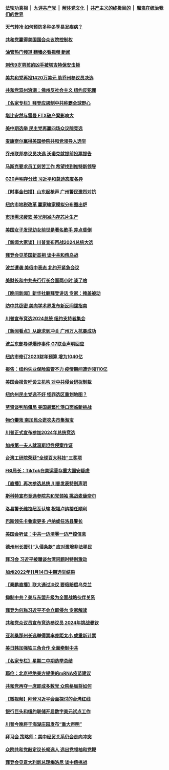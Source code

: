 ####  [法轮功真相](../../../../basic/blob/master/README.md?t=11171002) &nbsp;|&nbsp; [九评共产党](../../../../9ping.md/blob/master/README.md?t=11171002) &nbsp;|&nbsp; [解体党文化](../../../../jtdwh.md/blob/master/README.md?t=11171002)  &nbsp;|&nbsp; [共产主义的终极目的](../../../../gczydzjmd.md/blob/master/README.md?t=11171002) &nbsp;|&nbsp; [魔鬼在统治我们的世界](../../../../mgztzwmdsj.md/blob/master/README.md?t=11171002) 

#### [天气转冷 如何预防多种冬季易发疾病？](../pages/nsc412/n13867341.md?t=11171002) 

#### [共和党赢得美国国会众议院控制权](../pages/nsc412/n13867335.md?t=11171002) 

#### [油管热门频道 翻墙必看视频 新闻](http://129.146.143.75:81/youtube.html?11171002)

#### [刺伤9岁男孩的凶手被塔吉特保安击毙](../pages/nsc412/n13867284.md?t=11171002) 

#### [美共和党再投1420万美元 助乔州参议员决选](../pages/nsc412/n13867268.md?t=11171002) 

#### [共和党双州浪潮：佛州反社会主义 纽约反犯罪](../pages/nsc412/n13867187.md?t=11171002) 

#### [【名家专栏】拜登应遏制中共称霸全球野心](../pages/nsc412/n13867096.md?t=11171002) 

#### [堪比安然与雷曼 FTX破产案影响大](../pages/nsc412/n13867285.md?t=11171002) 

#### [美中期选举 民主党再赢四场众议院竞选](../pages/nsc412/n13867176.md?t=11171002) 

#### [麦康奈尔赢得美国参院共和党领导人选举](../pages/nsc412/n13867248.md?t=11171002) 

#### [乔州联邦参议员决选 沃诺克就提前投票提告](../pages/nsc412/n13867167.md?t=11171002) 

#### [马斯克要求员工刻苦工作 希望找到推特新领导](../pages/nsc412/n13867223.md?t=11171002) 

#### [G20声明存分歧 习近平和莫迪态度各异](../pages/nsc412/n13866486.md?t=11171002) 

#### [【时事金扫描】山东起枪声 广州警民激烈对抗](../pages/nsc412/n13867088.md?t=11171002) 

#### [纽约市地税改革 赢家输家模拟分布图出炉](../pages/nsc412/n13866812.md?t=11171002) 

#### [市场需求疲软 美光削减内存芯片生产](../pages/nsc412/n13867219.md?t=11171002) 

#### [美国女子发现幼女前世是著名歌手 差点昏倒](../pages/nsc412/n13866940.md?t=11171002) 

#### [【新闻大家谈】川普宣布再战2024总统大选](../pages/nsc412/n13867145.md?t=11171002) 

#### [拜登会见英国新首相 谈中共和俄乌战](../pages/nsc412/n13867097.md?t=11171002) 

#### [波兰遭袭 美俄中表态 北约开紧急会议](../pages/nsc412/n13866986.md?t=11171002) 

#### [美财长和中共央行行长会面两小时 谈了啥](../pages/nsc412/n13866773.md?t=11171002) 

#### [【晚间新闻】新华社删拜登讲话 专家：掩盖被动](../pages/nsc412/n13866951.md?t=11171002) 



#### [防中共窃密 美向学术界发布新反间谍指南](../pages/nsc412/n13866884.md?t=11171002) 

#### [川普宣布竞选2024总统 纽约支持者集会](../pages/nsc412/n13866804.md?t=11171002) 

#### [【新闻看点】从跪求到冲关 广州万人抗暴成功](../pages/nsc412/n13866587.md?t=11171002) 

#### [波兰东部导弹爆炸事件 G7联合声明回应](../pages/nsc412/n13866769.md?t=11171002) 

#### [纽约市修订2023财年预算 增为1040亿](../pages/nsc412/n13866786.md?t=11171002) 

#### [报告：纽约失业保险监管不力 疫情期间遭诈领110亿](../pages/nsc412/n13866790.md?t=11171002) 

#### [美国会报告吁设立机构 对中共侵台研拟制裁](../pages/nsc412/n13866774.md?t=11171002) 

#### [纽约州民主党选不好 怪罪选区重划地图？](../pages/nsc412/n13866792.md?t=11171002) 

#### [劳资谈判陷僵局 美国最繁忙港口面临新挑战](../pages/nsc412/n13866803.md?t=11171002) 

#### [物价攀涨 南加民众逛农夫市集淘宝](../pages/nsc412/n13866776.md?t=11171002) 

#### [川普正式宣布参加2024年总统竞选](../pages/nsc412/n13866667.md?t=11171002) 

#### [加州第一夫人就温斯坦性侵案作证](../pages/nsc412/n13866746.md?t=11171002) 

#### [台湾工研院荣获“全球百大科技”三奖项](../pages/nsc412/n13866724.md?t=11171002) 

#### [FBI局长：TikTok在美运营存重大国安疑虑](../pages/nsc412/n13866627.md?t=11171002) 

#### [【直播】再次参选总统 川普发表特别声明](../pages/nsc412/n13865923.md?t=11171002) 

#### [斯科特宣布竞选参院共和党领袖 挑战麦康奈尔](../pages/nsc412/n13866634.md?t=11171002) 

#### [洛县警长维拉纽瓦认输 祝福卢纳接任顺利](../pages/nsc412/n13866710.md?t=11171002) 

#### [巴斯领先卡鲁索更多 卢纳或任洛县警长](../pages/nsc412/n13866688.md?t=11171002) 

#### [美国会听证：中共一边清零一边严控信息](../pages/nsc412/n13866670.md?t=11171002) 

#### [德州州长援引“入侵条款” 应对激增非法移民](../pages/nsc412/n13866651.md?t=11171002) 

#### [拜习会 习近平被曝谈台湾问题时特别激动](../pages/nsc412/n13866581.md?t=11171002) 

#### [加州2022年11月14日中期选举结果](../pages/nsc412/n13866588.md?t=11171002) 

#### [【秦鹏直播】联大通过决议 要俄赔偿乌克兰](../pages/nsc412/n13866612.md?t=11171002) 

#### [抑制中共？美与东盟升级为全面战略伙伴关系](../pages/nsc412/n13866620.md?t=11171002) 

#### [拜登为何称习近平不会立即侵台 专家解读](../pages/nsc412/n13866550.md?t=11171002) 

#### [共和党众议员宣布竞选参议员 2024年挑战曼钦](../pages/nsc412/n13866553.md?t=11171002) 

#### [亚利桑那州长选举得票率差距太小 或重新计票](../pages/nsc412/n13866565.md?t=11171002) 

#### [美日韩加强铁三角合作 全面牵制中共](../pages/nsc412/n13866595.md?t=11171002) 

#### [【名家专栏】星期二中期选举总结](../pages/nsc412/n13866428.md?t=11171002) 

#### [耶伦：北京拒绝美方提供的mRNA疫苗建议](../pages/nsc412/n13866571.md?t=11171002) 

#### [共和党再夺一席即成多数党 众院格局将如何](../pages/nsc412/n13866555.md?t=11171002) 

#### [【微视频】拜登习近平会面探讨的台湾红线](../pages/nsc412/n13866485.md?t=11171002) 

#### [银行巨头和纽约联储开启数字美元试点工作](../pages/nsc412/n13866491.md?t=11171002) 

#### [川普今晚将于海湖庄园发布“重大声明”](../pages/nsc412/n13866535.md?t=11171002) 

#### [拜习会 策略师：美中经贸关系仍会走向冲突](../pages/nsc412/n13866551.md?t=11171002) 

#### [众院共和党敲定议长候选人 选出党领袖和党鞭](../pages/nsc412/n13866530.md?t=11171002) 

#### [拜登会见意大利新总理梅洛尼 谈中俄挑战](../pages/nsc412/n13866529.md?t=11171002) 

<img src='http://gfw-breaker.win/goodnews/indexes/nsc412.md' width='0px' height='0px'/>
